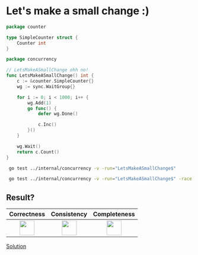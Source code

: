 # Let's make a small change :) 

```go
package counter

type SimpleCounter struct {
	Counter int
}
```

```go
package concurrency

// LetsMakeASmallChange ohh no!
func LetsMakeASmallChange() int {
	c := &counter.SimpleCounter{}
	wg := sync.WaitGroup{}

	for i := 0; i < 1000; i++ {
		wg.Add(1)
		go func() {
			defer wg.Done()

			c.Inc()
		}()
	}

	wg.Wait()
	return c.Count()
}
```

```bash
 go test ../internal/concurrency -v -run="LetsMakeASmallChange$" 
```

```bash
 go test ../internal/concurrency -v -run="LetsMakeASmallChange$" -race 
```

## Result?

|                                                   Correctness                                                    |                                                   Consistency                                                    |                                                   Completeness                                                   |
|:----------------------------------------------------------------------------------------------------------------:|:----------------------------------------------------------------------------------------------------------------:|:----------------------------------------------------------------------------------------------------------------:|
| <img height="40" src="/Users/RGurevitch/workspace/talk/golang-concurrency/docs/images/question.svg" width="40"/> | <img height="40" src="/Users/RGurevitch/workspace/talk/golang-concurrency/docs/images/question.svg" width="40"/> | <img height="40" src="/Users/RGurevitch/workspace/talk/golang-concurrency/docs/images/question.svg" width="40"/> |

[Solution](example_3_solution.md)
